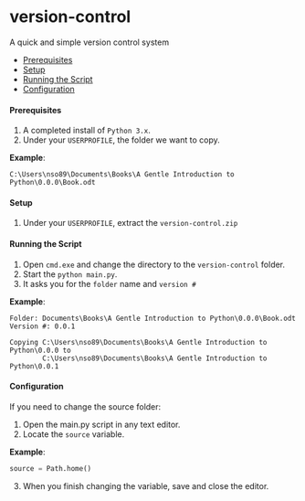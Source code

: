 # version-control
A quick and simple version control system

* [Prerequisites](#prerequisites)
* [Setup](#setup)
* [Running the Script](#running-the-script)
* [Configuration](#configuration)

#### <a name="prerequisites"></a>Prerequisites
1. A completed install of `Python 3.x`.
2. Under your `USERPROFILE`, the folder we want to copy.

**Example**:
```
C:\Users\nso89\Documents\Books\A Gentle Introduction to Python\0.0.0\Book.odt
```
#### <a name="setup"></a>Setup
1. Under your `USERPROFILE`, extract the `version-control.zip`

#### <a name="running-the-script"></a>Running the Script
1. Open `cmd.exe` and change the directory to the `version-control` folder.
2. Start the `python main.py`.
3. It asks you for the `folder` name and `version #`

**Example**:
```
Folder: Documents\Books\A Gentle Introduction to Python\0.0.0\Book.odt
Version #: 0.0.1

Copying C:\Users\nso89\Documents\Books\A Gentle Introduction to Python\0.0.0 to 
        C:\Users\nso89\Documents\Books\A Gentle Introduction to Python\0.0.1
```

#### <a name="configuration"></a>Configuration
If you need to change the source folder:
1. Open the main.py script in any text editor.
2. Locate the `source` variable.

**Example**:
```python
source = Path.home()
```
3. When you finish changing the variable, save and close the editor.
